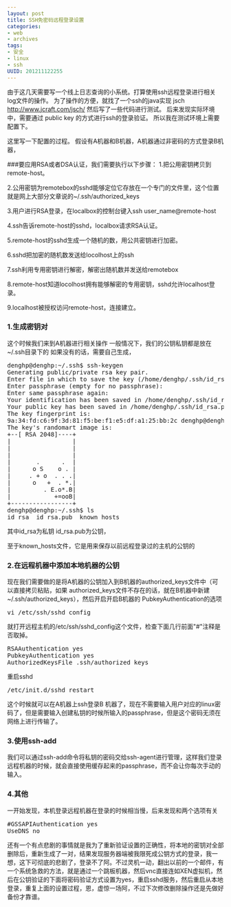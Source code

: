 ```yaml
---
layout: post
title: SSH免密码远程登录设置
categories:
- web
- archives
tags:
- 安全
- linux
- ssh
UUID: 201211122255
---
```


由于这几天需要写一个线上日志查询的小系统。打算使用ssh远程登录进行相关log文件的操作。
为了操作的方便，就找了一个ssh的java实现 jsch http://www.jcraft.com/jsch/
然后写了一些代码进行测试。
后来发现实际环境中，需要通过 public key 的方式进行ssh的登录验证。
所以我在测试环境上需要配置下。

这里写一下配置的过程。
假设有A机器和B机器，A机器通过非密码的方式登录B机器，

###要应用RSA或者DSA认证，我们需要执行以下步骤：
1.把公用密钥拷贝到remote-host。

2.公用密钥为remotebox的sshd能够定位它存放在一个专门的文件里，这个位置就是网上大部分文章说的~/.ssh/authorized_keys

3.用户进行RSA登录，在localbox的控制台键入ssh user_name@remote-host

4.ssh告诉remote-host的sshd，localbox请求RSA认证。

5.remote-host的sshd生成一个随机的数，用公共密钥进行加密。

6.sshd把加密的随机数发送给locolhost上的ssh

7.ssh利用专用密钥进行解密，解密出随机数并发送给remotebox

8.remote-host知道locolhost拥有能够解密的专用密钥，sshd允许localhost登录。

9.localhost被授权访问remote-host，连接建立。

### 1.生成密钥对

这个时候我们来到A机器进行相关操作
一般情况下，我们的公钥私钥都是放在 ~/.ssh目录下的
如果没有的话，需要自己生成，
<pre id="bash">
denghp@denghp:~/.ssh$ ssh-keygen
Generating public/private rsa key pair.
Enter file in which to save the key (/home/denghp/.ssh/id_rsa):
Enter passphrase (empty for no passphrase):
Enter same passphrase again:
Your identification has been saved in /home/denghp/.ssh/id_rsa.
Your public key has been saved in /home/denghp/.ssh/id_rsa.pub.
The key fingerprint is:
9a:34:fd:c6:9f:3d:81:f5:be:f1:e5:df:a1:25:bb:2c denghp@denghp
The key's randomart image is:
+--[ RSA 2048]----+
|                 |
|                 |
|                 |
|       .      .  |
|      o S    o . |
|     . + o  . . .|
|      o   +  . *.|
|         . E.o*.B|
|            +=ooB|
+-----------------+
denghp@denghp:~/.ssh$ ls
id_rsa  id_rsa.pub  known_hosts
</pre>
其中id_rsa为私钥 id_rsa.pub为公钥，

至于known_hosts文件，它是用来保存以前远程登录过的主机的公钥的

### 2.在远程机器中添加本地机器的公钥

现在我们需要做的是将A机器的公钥加入到B机器的authorized_keys文件中（可以直接拷贝粘贴，如果 authorized_keys文件不存在的话，就在B机器中新建~/.ssh/authorized_keys），然后开启开启B机器的 PubkeyAuthentication的选项
<pre id="bash">
vi /etc/ssh/sshd_config   
</pre>
就打开远程主机的/etc/ssh/sshd_config这个文件，检查下面几行前面"#"注释是否取掉。
<pre id="bash">
RSAAuthentication yes
PubkeyAuthentication yes  
AuthorizedKeysFile .ssh/authorized_keys
</pre>
重启sshd
<pre id="bash">
/etc/init.d/sshd restart
</pre>
  
这个时候就可以在A机器上ssh登录B 机器了，现在不需要输入用户对应的linux密码了，但是需要输入创建私钥的时候所输入的passphrase，但是这个密码无须在网络上进行传输了。

### 3.使用ssh-add
我们可以通过ssh-add命令将私钥的密码交给ssh-agent进行管理，这样我们登录远程机器的时候，就会直接使用缓存起来的passphrase，而不会让你每次手动的输入。

### 4.其他
一开始发现，本机登录远程机器在登录的时候相当慢，后来发现和两个选项有关
<pre id="bash">
#GSSAPIAuthentication yes
UseDNS no
</pre>

还有一个有点悲剧的事情就是我为了重新验证设置的正确性，将本地的密钥对全部删除后，重新生成了一对，结果发现服务器端被我限死成公钥方式的登录，我一想，这下可彻底的悲剧了，登录不了阿。不过灵机一动，翻出以前的一个邮件，有一个系统急救的方法，就是通过一个跳板机器，然后vnc直接连如XEN虚拟机，然后在公钥验证的下面将密码验证方式设置为yes，重启sshd服务，然后重启从本地登录，重复上面的设置过程，恩，虚惊一场阿，不过下次修改删除操作还是先做好备份才靠谱。

